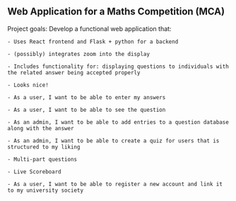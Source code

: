 ## Web Application for a Maths Competition (MCA) ##

Project goals:
Develop a functional web application that:

    - Uses React frontend and Flask + python for a backend

    - (possibly) integrates zoom into the display

    - Includes functionality for: displaying questions to individuals with the related answer being accepted properly

    - Looks nice!

    - As a user, I want to be able to enter my answers 

    - As a user, I want to be able to see the question

    - As an admin, I want to be able to add entries to a question database along with the answer

    - As an admin, I want to be able to create a quiz for users that is structured to my liking

    - Multi-part questions

    - Live Scoreboard
    
    - As a user, I want to be able to register a new account and link it to my university society
